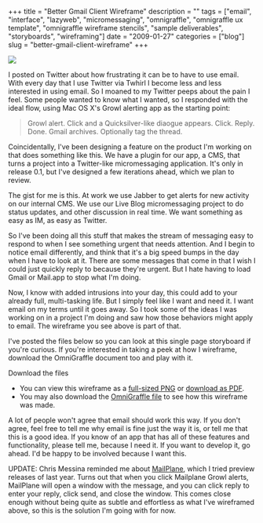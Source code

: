 +++
title = "Better Gmail Client Wireframe"
description = ""
tags = ["email", "interface", "lazyweb", "micromessaging", "omnigraffle", "omnigraffle ux template", "omnigraffle wireframe stencils", "sample deliverables", "storyboards", "wireframing"]
date = "2009-01-27"
categories = ["blog"]
slug = "better-gmail-client-wireframe"
+++



  <div class="notebook-screenshot"><img src="//media.konigi.com/notebook/bettergmail.jpg" class="notebook-image" /></div><p>I posted on Twitter about how frustrating it can be to have to use email. With every day that I use Twitter via Twhirl I become less and less interested in using email. So I moaned to my Twitter peeps about the pain I feel. Some people wanted to know what I wanted, so I responded with the ideal flow, using Mac OS X's Growl alerting app as the starting point:</p>
<blockquote><p>Growl alert. Click and a Quicksilver-like diaogue appears. Click. Reply. Done. Gmail archives. Optionally tag the thread.</p></blockquote>
<p>Coincidentally, I've been designing a feature on the product I'm working on that does something like this. We have a plugin for our app, a CMS, that turns a project into a Twitter-like micromessaging application. It's only in release 0.1, but I've designed a few iterations ahead, which we plan to review. </p>
<p>The gist for me is this. At work we use Jabber to get alerts for new activity on our internal CMS. We use our Live Blog micromessaging project to do status updates, and other discussion in real time. We want something as easy as IM, as easy as Twitter. </p>
<p>So I've been doing all this stuff that makes the stream of messaging easy to respond to when I see something urgent that needs attention. And I begin to notice email differently, and think that it's a big speed bumps in the day when I have to look at it. There are some messages that come in that I wish I could just quickly reply to because they're urgent. But I hate having to load Gmail or Mail.app to stop what I'm doing.     </p>
<p>Now, I know with added intrusions into your day, this could add to your already full, multi-tasking life. But I simply feel like I want and need it. I want email on my terms until it goes away. So I took some of the ideas I was working on in a project I'm doing and saw how those behaviors might apply to email. The wireframe you see above is part of that. </p>
<p>I've posted the files below so you can look at this single page storyboard if you're curious. If you're interested in taking a peek at how I wireframe, download the OmniGraffle document too and play with it. </p>
<p>Download the files</p>
<ul>
<li>You can view this wireframe as a <a href="//media.konigi.com/wireframes/BetterGmail-large.png">full-sized PNG</a> or <a href="//media.konigi.com/wireframes/BetterGmail.pdf">download as PDF</a>.</li>
<li>You may also download the <a href="//media.konigi.com/wireframes/BetterGmail.graffle.zip">OmniGraffle file</a> to see how this wireframe was made.</li>
</ul>
<p>A lot of people won't agree that email should work this way. If you don't agree, feel free to tell me why  email is fine just the way it is, or tell me that this is a good idea. If you know of an app that has all of these features and functionality, please tell me, because I need it. If you want to develop it, go ahead. I'd be happy to be involved because I want this.</p>
<p>UPDATE: Chris Messina reminded me about <a href="http://mailplaneapp.com/">MailPlane</a>, which I tried preview releases of last year. Turns out that when you click Mailplane Growl alerts, MailPlane will open a window with the message, and you can click reply to enter your reply, click send, and close the window. This comes close enough without being quite as subtle and effortless as what I've wireframed above, so this is the solution I'm going with for now.</p>
    
  
